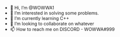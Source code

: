 - 👋 Hi, I’m @WOWWA1
- 👀 I’m interested in solving some problems.
- 🌱 I’m currently learning C++
- 💞️ I’m looking to collaborate on whatever
- 📫 How to reach me on DISCORD - WOWWA#999
<!---
WOWWA1/WOWWA1 is a ✨ special ✨ repository because its `README.md` (this file) appears on your GitHub profile.
You can click the Preview link to take a look at your changes.
--->
